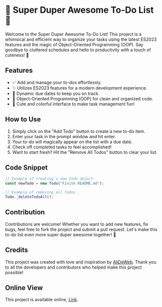 # 🌟 Super Duper Awesome To-Do List 🌟

Welcome to the Super Duper Awesome To-Do List! This project is a whimsical and efficient way to organize your tasks using the latest ES2023 features and the magic of Object-Oriented Programming (OOP). Say goodbye to cluttered schedules and hello to productivity with a touch of cuteness! 🎉

## Features

- ✅ Add and manage your to-dos effortlessly.
- ✨ Utilizes ES2023 features for a modern development experience.
- 📅 Dynamic due dates to keep you on track.
- 🔮 Object-Oriented Programming (OOP) for clean and organized code.
- 🌈 Cute and colorful interface to make task management fun!

## How to Use

1. Simply click on the "Add Todo" button to create a new to-do item.
2. Enter your task in the prompt window and hit enter.
3. Your to-do will magically appear on the list with a due date.
4. Check off completed tasks to feel accomplished!
5. Want to start fresh? Hit the "Remove All Todos" button to clear your list.

## Code Snippet

```javascript
// Example of creating a new Todo object
const newTodo = new Todo("Finish README.md");

// Example of removing all Todos
Todo._deleteTodoAll();
```

## Contribution

Contributions are welcome! Whether you want to add new features, fix bugs, feel free to fork the project and submit a pull request. Let's make this to-do list even more super duper awesome together! 🚀

## Credits

This project was created with love and inspiration by [AliDeWeb](https://github.com/alideweb). Thank you to all the developers and contributors who helped make this project possible!

## Online View

This project is available online, [Link](https://alideweb.github.io/ToDo_List/).
